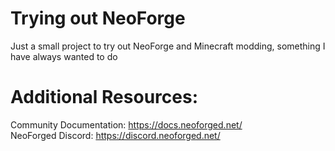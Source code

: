 
Trying out NeoForge
=======
Just a small project to try out NeoForge and Minecraft modding, something I have always wanted to do

Additional Resources: 
==========
Community Documentation: https://docs.neoforged.net/  
NeoForged Discord: https://discord.neoforged.net/
